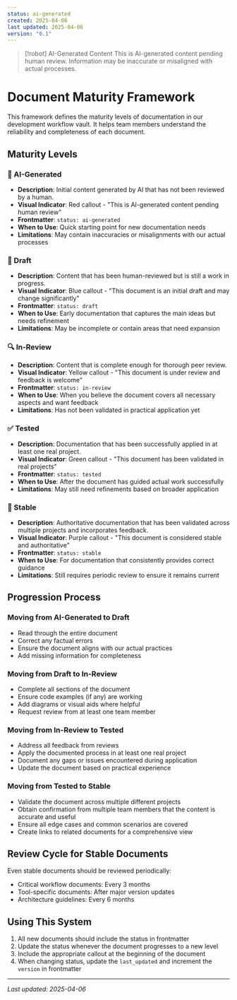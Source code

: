 ```yaml
---
status: ai-generated
created: 2025-04-06
last updated: 2025-04-06
version: "0.1"
---
```

> [!robot] AI-Generated Content
> This is AI-generated content pending human review. Information may be inaccurate or misaligned with actual processes.
# Document Maturity Framework

This framework defines the maturity levels of documentation in our development workflow vault. It helps team members understand the reliability and completeness of each document.

## Maturity Levels

### 🤖 AI-Generated
- **Description**: Initial content generated by AI that has not been reviewed by a human.
- **Visual Indicator**: Red callout - "This is AI-generated content pending human review"
- **Frontmatter**: `status: ai-generated`
- **When to Use**: Quick starting point for new documentation needs
- **Limitations**: May contain inaccuracies or misalignments with our actual processes

### 📝 Draft
- **Description**: Content that has been human-reviewed but is still a work in progress.
- **Visual Indicator**: Blue callout - "This document is an initial draft and may change significantly"
- **Frontmatter**: `status: draft`
- **When to Use**: Early documentation that captures the main ideas but needs refinement
- **Limitations**: May be incomplete or contain areas that need expansion

### 🔍 In-Review
- **Description**: Content that is complete enough for thorough peer review.
- **Visual Indicator**: Yellow callout - "This document is under review and feedback is welcome"
- **Frontmatter**: `status: in-review`
- **When to Use**: When you believe the document covers all necessary aspects and want feedback
- **Limitations**: Has not been validated in practical application yet

### ✅ Tested
- **Description**: Documentation that has been successfully applied in at least one real project.
- **Visual Indicator**: Green callout - "This document has been validated in real projects"
- **Frontmatter**: `status: tested`
- **When to Use**: After the document has guided actual work successfully
- **Limitations**: May still need refinements based on broader application

### 🌟 Stable
- **Description**: Authoritative documentation that has been validated across multiple projects and incorporates feedback.
- **Visual Indicator**: Purple callout - "This document is considered stable and authoritative"
- **Frontmatter**: `status: stable`
- **When to Use**: For documentation that consistently provides correct guidance
- **Limitations**: Still requires periodic review to ensure it remains current

## Progression Process

### Moving from AI-Generated to Draft
- Read through the entire document
- Correct any factual errors
- Ensure the document aligns with our actual practices
- Add missing information for completeness

### Moving from Draft to In-Review
- Complete all sections of the document
- Ensure code examples (if any) are working
- Add diagrams or visual aids where helpful
- Request review from at least one team member

### Moving from In-Review to Tested
- Address all feedback from reviews
- Apply the documented process in at least one real project
- Document any gaps or issues encountered during application
- Update the document based on practical experience

### Moving from Tested to Stable
- Validate the document across multiple different projects
- Obtain confirmation from multiple team members that the content is accurate and useful
- Ensure all edge cases and common scenarios are covered
- Create links to related documents for a comprehensive view

## Review Cycle for Stable Documents

Even stable documents should be reviewed periodically:
- Critical workflow documents: Every 3 months
- Tool-specific documents: After major version updates
- Architecture guidelines: Every 6 months

## Using This System

1. All new documents should include the status in frontmatter
2. Update the status whenever the document progresses to a new level
3. Include the appropriate callout at the beginning of the document
4. When changing status, update the `last_updated` and increment the `version` in frontmatter

---

*Last updated: 2025-04-06*